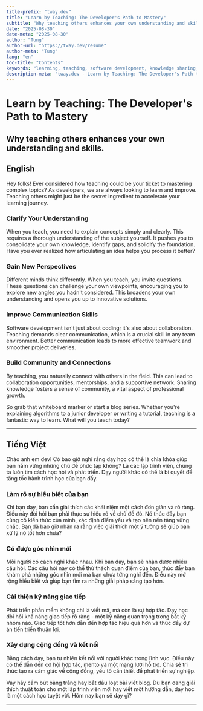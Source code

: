 ```yaml
---
title-prefix: "tway.dev"
title: "Learn by Teaching: The Developer's Path to Mastery"
subtitle: "Why teaching others enhances your own understanding and skills."
date: "2025-08-30"
date-meta: "2025-08-30"
author: "Tung"
author-url: "https://tway.dev/resume"
author-meta: "Tung"
lang: "en"
toc-title: "Contents"
keywords: "learning, teaching, software development, knowledge sharing, skill improvement"
description-meta: "tway.dev - Learn by Teaching: The Developer's Path to Mastery - Why teaching others enhances your own understanding and skills."
---
```


# Learn by Teaching: The Developer's Path to Mastery
## Why teaching others enhances your own understanding and skills.

## English
Hey folks! Ever considered how teaching could be your ticket to mastering complex topics? As developers, we are always looking to learn and improve. Teaching others might just be the secret ingredient to accelerate your learning journey.

### Clarify Your Understanding

When you teach, you need to explain concepts simply and clearly. This requires a thorough understanding of the subject yourself. It pushes you to consolidate your own knowledge, identify gaps, and solidify the foundation. Have you ever realized how articulating an idea helps you process it better?

### Gain New Perspectives

Different minds think differently. When you teach, you invite questions. These questions can challenge your own viewpoints, encouraging you to explore new angles you hadn't considered. This broadens your own understanding and opens you up to innovative solutions.

### Improve Communication Skills

Software development isn't just about coding; it's also about collaboration. Teaching demands clear communication, which is a crucial skill in any team environment. Better communication leads to more effective teamwork and smoother project deliveries.

### Build Community and Connections

By teaching, you naturally connect with others in the field. This can lead to collaboration opportunities, mentorships, and a supportive network. Sharing knowledge fosters a sense of community, a vital aspect of professional growth.

So grab that whiteboard marker or start a blog series. Whether you're explaining algorithms to a junior developer or writing a tutorial, teaching is a fantastic way to learn. What will you teach today?

---

## Tiếng Việt
Chào anh em dev! Có bao giờ nghĩ rằng dạy học có thể là chìa khóa giúp bạn nắm vững những chủ đề phức tạp không? Là các lập trình viên, chúng ta luôn tìm cách học hỏi và phát triển. Dạy người khác có thể là bí quyết để tăng tốc hành trình học của bạn đấy.

### Làm rõ sự hiểu biết của bạn

Khi bạn dạy, bạn cần giải thích các khái niệm một cách đơn giản và rõ ràng. Điều này đòi hỏi bạn phải thực sự hiểu rõ về chủ đề đó. Nó thúc đẩy bạn củng cố kiến thức của mình, xác định điểm yếu và tạo nên nền tảng vững chắc. Bạn đã bao giờ nhận ra rằng việc giải thích một ý tưởng sẽ giúp bạn xử lý nó tốt hơn chưa?

### Có được góc nhìn mới

Mỗi người có cách nghĩ khác nhau. Khi bạn dạy, bạn sẽ nhận được nhiều câu hỏi. Các câu hỏi này có thể thử thách quan điểm của bạn, thúc đẩy bạn khám phá những góc nhìn mới mà bạn chưa từng nghĩ đến. Điều này mở rộng hiểu biết và giúp bạn tìm ra những giải pháp sáng tạo hơn.

### Cải thiện kỹ năng giao tiếp

Phát triển phần mềm không chỉ là viết mã, mà còn là sự hợp tác. Dạy học đòi hỏi khả năng giao tiếp rõ ràng - một kỹ năng quan trọng trong bất kỳ nhóm nào. Giao tiếp tốt hơn dẫn đến hợp tác hiệu quả hơn và thúc đẩy dự án tiến triển thuận lợi.

### Xây dựng cộng đồng và kết nối

Bằng cách dạy, bạn tự nhiên kết nối với người khác trong lĩnh vực. Điều này có thể dẫn đến cơ hội hợp tác, mento và một mạng lưới hỗ trợ. Chia sẻ tri thức tạo ra cảm giác về cộng đồng, yếu tố cần thiết để phát triển sự nghiệp.

Vậy hãy cầm bút bảng trắng hay bắt đầu loạt bài viết blog. Dù bạn đang giải thích thuật toán cho một lập trình viên mới hay viết một hướng dẫn, dạy học là một cách học tuyệt vời. Hôm nay bạn sẽ dạy gì?

---